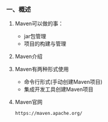 ### **一、概述**

1. Maven可以做的事：

   - jar包管理
   - 项目的构建与管理

2. Maven介绍

3. Maven有两种形式使用

   - 命令行形式(手动创建Maven项目)
   - 集成开发工具创建Maven项目

4. Maven官网

   `https://maven.apache.org/`

   

   

   